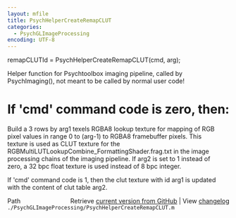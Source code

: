 ```yaml
---
layout: mfile
title: PsychHelperCreateRemapCLUT
categories:
  - PsychGLImageProcessing
encoding: UTF-8
---
```


remapCLUTId = PsychHelperCreateRemapCLUT(cmd, arg);  

Helper function for Psychtoolbox imaging pipeline, called by  
PsychImaging(), not meant to be called by normal user code!  

# If 'cmd' command code is zero, then:  

Build a 3 rows by arg1 texels RGBA8 lookup texture for mapping of RGB  
pixel values in range 0 to (arg-1) to RGBA8 framebuffer pixels. This  
texture is used as CLUT texture for the  
RGBMultiLUTLookupCombine\_FormattingShader.frag.txt in the image  
processing chains of the imaging pipeline. If arg2 is set to 1 instead of  
zero, a 32 bpc float texture is used instead of 8 bpc integer.  

If 'cmd' command code is 1, then the clut texture with id arg1 is updated  
with the content of clut table arg2.  



<div class="code_header" style="text-align:right;">
  <span style="float:left;">Path&nbsp;&nbsp;</span> <span class="counter">Retrieve <a href=
  "https://raw.github.com/Psychtoolbox-3/Psychtoolbox-3/beta/./PsychGLImageProcessing/PsychHelperCreateRemapCLUT.m">current version from GitHub</a> | View <a href=
  "https://github.com/Psychtoolbox-3/Psychtoolbox-3/commits/beta/./PsychGLImageProcessing/PsychHelperCreateRemapCLUT.m">changelog</a></span>
</div>
<div class="code">
  <code>./PsychGLImageProcessing/PsychHelperCreateRemapCLUT.m</code>
</div>
